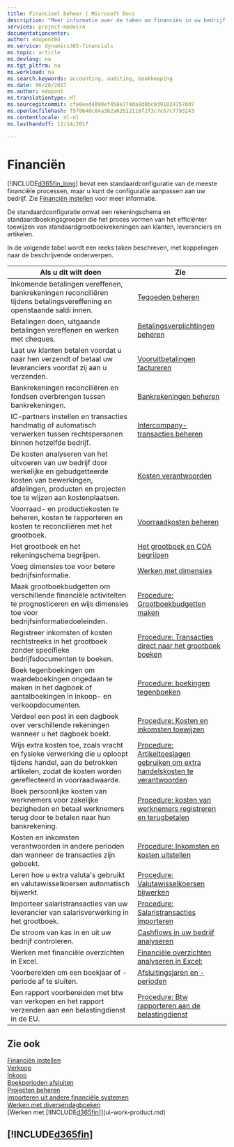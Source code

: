 ```yaml
---
title: Financieel beheer | Microsoft Docs
description: "Meer informatie over de taken om financiën in uw bedrijf in te stellen voor al uw boekhoudings-, controle- of boekingsbehoeften."
services: project-madeira
documentationcenter: 
author: edupont04
ms.service: dynamics365-financials
ms.topic: article
ms.devlang: na
ms.tgt_pltfrm: na
ms.workload: na
ms.search.keywords: accounting, auditing, bookkeeping
ms.date: 06/28/2017
ms.author: edupont
ms.translationtype: HT
ms.sourcegitcommit: cfe0eed4090ef458e774da8d0bc03910247570d7
ms.openlocfilehash: f5f0640c84a382a62512116f2f3c7c57c7793243
ms.contentlocale: nl-nl
ms.lasthandoff: 12/14/2017

---
```

# <a name="finance"></a>Financiën
[!INCLUDE[d365fin_long](includes/d365fin_long_md.md)] bevat een standaardconfiguratie van de meeste financiële processen, maar u kunt de configuratie aanpassen aan uw bedrijf. Zie [Financiën instellen](finance-setup-finance.md) voor meer informatie.

De standaardconfiguratie omvat een rekeningschema en standaardboekingsgroepen die het proces vormen van het efficiënter toewijzen van standaardgrootboekrekeningen aan klanten, leveranciers en artikelen.  

In de volgende tabel wordt een reeks taken beschreven, met koppelingen naar de beschrijvende onderwerpen.  

| Als u dit wilt doen | Zie |
| --- | --- |
| Inkomende betalingen vereffenen, bankrekeningen reconciliëren tijdens betalingsvereffening en openstaande saldi innen. |[Tegoeden beheren](receivables-manage-receivables.md) |
| Betalingen doen, uitgaande betalingen vereffenen en werken met cheques. |[Betalingsverplichtingen beheren](payables-manage-payables.md) |
|Laat uw klanten betalen voordat u naar hen verzendt of betaal uw leveranciers voordat zij aan u verzenden.|[Vooruitbetalingen factureren](finance-invoice-prepayments.md)|
| Bankrekeningen reconciliëren en fondsen overbrengen tussen bankrekeningen. |[Bankrekeningen beheren](bank-manage-bank-accounts.md) |
|IC-partners instellen en transacties handmatig of automatisch verwerken tussen rechtspersonen binnen hetzelfde bedrijf.|[Intercompany-transacties beheren](intercompany-manage.md)|
|De kosten analyseren van het uitvoeren van uw bedrijf door werkelijke en gebudgetteerde kosten van bewerkingen, afdelingen, producten en projecten toe te wijzen aan kostenplaatsen.|[Kosten verantwoorden](finance-manage-cost-accounting.md)|
|Voorraad- en productiekosten te beheren, kosten te rapporteren en kosten te reconciliëren met het grootboek.|[Voorraadkosten beheren](finance-manage-inventory-costs.md)|
| Het grootboek en het rekeningschema begrijpen. |[Het grootboek en COA begrijpen](finance-general-ledger.md) |
| Voeg dimensies toe voor betere bedrijfsinformatie. |[Werken met dimensies](finance-dimensions.md) |
| Maak grootboekbudgetten om verschillende financiële activiteiten te prognosticeren en wijs dimensies toe voor bedrijfsinformatiedoeleinden. |[Procedure: Grootboekbudgetten maken](finance-how-create-budgets.md) |
|Registreer inkomsten of kosten rechtstreeks in het grootboek zonder specifieke bedrijfsdocumenten te boeken.|[Procedure: Transacties direct naar het grootboek boeken](finance-how-post-transactions-directly.md)|
|Boek tegenboekingen om waardeboekingen ongedaan te maken in het dagboek of aantalboekingen in inkoop- en verkoopdocumenten. |[Procedure: boekingen tegenboeken](finance-how-reverse-journal-posting.md)|
|Verdeel een post in een dagboek over verschillende rekeningen wanneer u het dagboek boekt. |[Procedure: Kosten en inkomsten toewijzen](year-allocate-costs-income.md) |
| Wijs extra kosten toe, zoals vracht en fysieke verwerking die u oploopt tijdens handel, aan de betrokken artikelen, zodat de kosten worden gereflecteerd in voorraadwaarde. |[Procedure: Artikeltoeslagen gebruiken om extra handelskosten te verantwoorden](payables-how-assign-item-charges.md) |
|Boek persoonlijke kosten van werknemers voor zakelijke bezigheden en betaal werknemers terug door te betalen naar hun bankrekening.|[Procedure: kosten van werknemers registreren en terugbetalen](finance-how-record-reimburse-employee-expenses.md)|
| Kosten en inkomsten verantwoorden in andere perioden dan wanneer de transacties zijn geboekt. |[Procedure: Inkomsten en kosten uitstellen](finance-how-defer-revenue-expenses.md)|
|Leren hoe u extra valuta's gebruikt en valutawisselkoersen automatisch bijwerkt. |[Procedure: Valutawisselkoersen bijwerken](finance-how-update-currencies.md)|
| Importeer salaristransacties van uw leverancier van salarisverwerking in het grootboek. |[Procedure: Salaristransacties importeren](finance-how-import-payroll-transactions.md)|
| De stroom van kas in en uit uw bedrijf controleren. |[Cashflows in uw bedrijf analyseren](finance-analyze-cash-flow.md) |
| Werken met financiële overzichten in Excel. |[Financiële overzichten analyseren in Excel:](finance-analyze-excel.md) |
| Voorbereiden om een boekjaar of -periode af te sluiten. |[Afsluitingsjaren en -perioden](year-close-years-periods.md) |
|Een rapport voorbereiden met btw van verkopen en het rapport verzenden aan een belastingdienst in de EU. | [Procedure: Btw rapporteren aan de belastingdienst](finance-how-report-vat.md)|

## <a name="see-also"></a>Zie ook
[Financiën instellen](finance-setup-finance.md)  
[Verkoop](sales-manage-sales.md)  
[Inkoop](purchasing-manage-purchasing.md)  
[Boekperioden afsluiten](year-close-years-periods.md)  
[Projecten beheren](projects-manage-projects.md)    
[Importeren uit andere financiële systemen](upload-data.md)  
[Werken met diversendagboeken](ui-work-general-journals.md)  
[Werken met [!INCLUDE[d365fin](includes/d365fin_md.md)]](ui-work-product.md)  

## [!INCLUDE[d365fin](includes/free_trial_md.md)]

